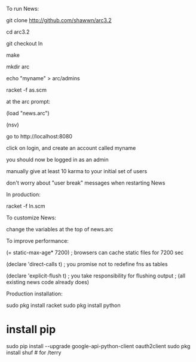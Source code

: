 To run News:

git clone http://github.com/shawwn/arc3.2

cd arc3.2

git checkout ln

make

mkdir arc

echo "myname" > arc/admins

racket -f as.scm

at the arc prompt:

(load "news.arc")

(nsv)

go to http://localhost:8080

click on login, and create an account called myname

you should now be logged in as an admin

manually give at least 10 karma to your initial set of users

don't worry about "user break" messages when restarting News


In production:

racket -f ln.scm


To customize News:

change the variables at the top of news.arc



To improve performance:

(= static-max-age* 7200)    ; browsers can cache static files for 7200 sec

(declare 'direct-calls t)   ; you promise not to redefine fns as tables

(declare 'explicit-flush t) ; you take responsibility for flushing output
                            ; (all existing news code already does)

Production installation:

sudo pkg install racket
sudo pkg install python
# install pip
sudo pip install --upgrade google-api-python-client oauth2client
sudo pkg install shuf # for /terry

